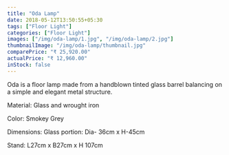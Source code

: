 ```yaml
---
title: "Oda Lamp"
date: 2018-05-12T13:50:55+05:30
tags: ["Floor Light"]
categories: ["Floor Light"]
images: ["/img/oda-lamp/1.jpg", "/img/oda-lamp/2.jpg"]
thumbnailImage: "/img/oda-lamp/thumbnail.jpg"
comparePrice: "₹ 25,920.00"
actualPrice: "₹ 12,960.00"
inStock: false
---
```


Oda is a floor lamp made from a handblown tinted glass barrel balancing on a simple and elegant metal structure.

Material: Glass and wrought iron

Color: Smokey Grey

Dimensions: Glass portion: Dia- 36cm x H-45cm

Stand: L27cm x B27cm x H 107cm